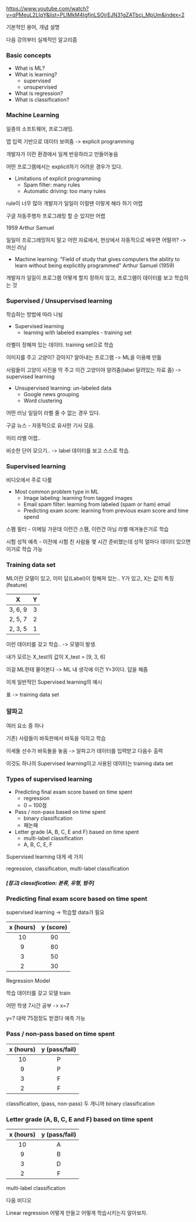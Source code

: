 https://www.youtube.com/watch?v=qPMeuL2LIqY&list=PLlMkM4tgfjnLSOjrEJN31gZATbcj_MpUm&index=2



기본적인 용어, 개념 설명

다음 강의부터 실제적인 알고리즘



### Basic concepts

- What is ML?
- What is learning?
  - supervised
  - unsupervised
- What is regression?
- What is classification?





### Machine Learning

일종의 소프트웨어, 프로그래밍.

앱 입력 기반으로 데이터 보여줌 -> explicit programming

개발자가 이런 환경에서 일케 반응하라고 만들어놓음

어떤 프로그램에서는 explicit하기 어려운 경우가 있다.

- Limitations of explicit programming
  - Spam filter: many rules
  - Automatic driving: too many rules

rule이 너무 많아 개발자가 일일이 이럴땐 이렇게 해라 하기 어렵

구글 자동주행차 프로그래밍 할 순 있지만 어렵

1959 Arthur Samuel

일일이 프로그래밍하지 말고 어떤 자료에서, 현상에서 자동적으로 배우면 어떨까? -> 머신 러닝

- Machine learning: "Field of study that gives computers the ability to learn without being explicitlly programmed" Arthur Samuel (1959)

개발자가 일일이 프로그램 어떻게 할지 정하지 않고, 프로그램이 데이터를 보고 학습하는 것





### Supervised / Unsupervised learning

학습하는 방법에 따라 나뉨



- Supervised learning
  - learning with labeled examples - training set

라벨이 정해져 있는 데이터. training set으로 학습

이미지를 주고 고양이? 강아지? 알아내는 프로그램 -> ML을 이용해 만듦

사람들이 고양이 사진을 막 주고 이건 고양이야 알려줌(label 달려있는 자료 줌) -> supervised learning



- Unsupervised learning: un-labeled data
  - Google news grouping
  - Word clustering

어떤 러닝 일일이 라벨 줄 수 없는 경우 있다.

구글 뉴스 - 자동적으로 유사한 기사 모음.

미리 라벨 어렵..

비슷한 단어 모으기.. -> label 데이터를 보고 스스로 학습.





### Supervised learning

비디오에서 주로 다룸

- Most common problem type in ML
  - Image labeling: learning from tagged images
  - Email spam filter: learning from labeled (spam or ham) email
  - Predicting exam score: learning from previous exam score and time spend

스팸 필터 - 이메일 가운데 이런건 스팸, 이런건 아님 라벨 매겨놓은거로 학습

시험 성적 예측 - 이전에 시험 친 사람들 몇 시간 준비했는데 성적 얼마다 데이터 있으면 이거로 학습 가능





### Training data set

ML이란 모델이 있고, 이미 답(Label)이 정해져 있는.. Y가 있고, X는 값의 특징(feature)

|    X    |  Y   |
| :-----: | :--: |
| 3, 6, 9 |  3   |
| 2, 5, 7 |  2   |
| 2, 3, 5 |  1   |



이런 데이터를 갖고 학습.. -> 모델이 발생.

내가 모르는 X_test의 값이 X_test = [9, 3, 6]

이걸 ML한테 물어본다 -> ML 내 생각에 이건 Y=3이다. 답을 해줌

이게 일반적인 Supervised learning의 예시

표 -> training data set





### 알파고

여러 요소 중 하나



기존) 사람들이 바둑판에서 바둑을 익히고 학습

이세돌 선수가 바둑돌을 놓음 -> 알파고가 데이터를 입력받고 다음수 출력

이것도 하나의 Supervised learning이고 사용된 데이터는 training data set





### Types of supervised learning

- Predicting final exam score based on time spent
  - regression
  - 0 ~ 100점
- Pass / non-pass based on time spent
  - binary classification
  - 패논패
- Letter grade (A, B, C, E and F) based on time spent
  - multi-label classification
  - A, B, C, E, F

Supervised learning 대게 세 가지

regression, classification, multi-label classification

##### [참고) classification: 분류, 유형, 범주]





### Predicting final exam score based on time spent

supervised learning -> 학습할 data가 필요

| x (hours) | y (score) |
| :-------: | :-------: |
|    10     |    90     |
|     9     |    80     |
|     3     |    50     |
|     2     |    30     |

Regression Model

학습 데이터를 갖고 모델 train

어떤 학생 7시간 공부 -> x=7

y=? 대략 75점정도 받겠다 예측 가능





### Pass / non-pass based on time spent

| x (hours) | y (pass/fail) |
| :-------: | :-----------: |
|    10     |       P       |
|     9     |       P       |
|     3     |       F       |
|     2     |       F       |

classification, (pass, non-pass) 두 개니까 binary classification





### Letter grade (A, B, C, E and F) based on time spent

| x (hours) | y (pass/fail) |
| :-------: | :-----------: |
|    10     |       A       |
|     9     |       B       |
|     3     |       D       |
|     2     |       F       |

multi-label classification



다음 비디오

Linear regression 어떻게 만들고 어떻게 학습시키는지 알아보자.


